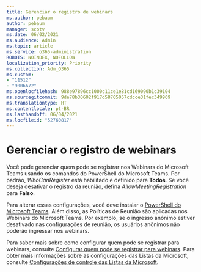 ```yaml
---
title: Gerenciar o registro de webinars
ms.author: pebaum
author: pebaum
manager: scotv
ms.date: 06/02/2021
ms.audience: Admin
ms.topic: article
ms.service: o365-administration
ROBOTS: NOINDEX, NOFOLLOW
localization_priority: Priority
ms.collection: Adm_O365
ms.custom:
- "11512"
- "9006672"
ms.openlocfilehash: 988e97896cc1000c11ce1e81cd169090b1c39104
ms.sourcegitcommit: 9de78b30602f917d58705057cdcce31fec349969
ms.translationtype: HT
ms.contentlocale: pt-BR
ms.lasthandoff: 06/04/2021
ms.locfileid: "52760817"
---
```

# <a name="manage-webinar-registration"></a>Gerenciar o registro de webinars

Você pode gerenciar quem pode se registrar nos Webinars do Microsoft Teams usando os comandos do PowerShell do Microsoft Teams. Por padrão, *WhoCanRegister* está habilitado e definido para **Todos**. Se você deseja desativar o registro da reunião, defina *AllowMeetingRegistration* para **Falso**.

Para alterar essas configurações, você deve instalar o [PowerShell do Microsoft Teams](/microsoftteams/teams-powershell-install). Além disso, as Políticas de Reunião são aplicadas nos Webinars do Microsoft Teams. Por exemplo, se o ingresso anônimo estiver desativado nas configurações de reunião, os usuários anônimos não poderão ingressar nos webinars.

Para saber mais sobre como configurar quem pode se registrar para webinars, consulte [Configurar quem pode se registrar para webinars](/microsoftteams/set-up-webinars?source=docs#configure-who-can-register-for-webinars). Para obter mais informações sobre as configurações das Listas da Microsoft, consulte [Configurações de controle das Listas da Microsoft](/sharepoint/control-lists).